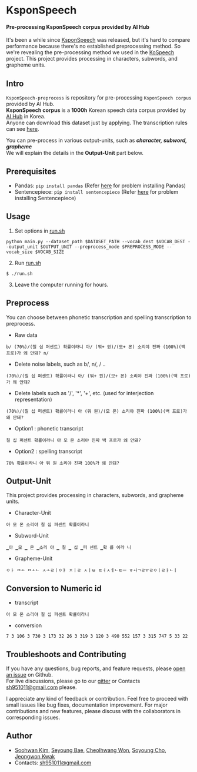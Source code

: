 # KsponSpeech
#### Pre-processing KsponSpeech corpus provided by AI Hub
   
It's been a while since [KsponSpeech](https://www.mdpi.com/2076-3417/10/19/6936) was released, but it's hard to compare performance because there's no established preprocessing method. So we're revealing the pre-processing method we used in the [KoSpeech](https://github.com/sooftware/KoSpeech) project. This project provides processing in characters, subwords, and grapheme units.    
  
## Intro

`KsponSpeech-preprocess` is repository for pre-processing `KsponSpeech corpus` provided by AI Hub.  
**KsponSpeech corpus** is a **1000h** Korean speech data corpus provided by [AI Hub](http://www.aihub.or.kr/) in Korea.   
Anyone can download this dataset just by applying. The transcription rules can see [here](http://www.aihub.or.kr/sites/default/files/2019-12/%ED%95%9C%EA%B5%AD%EC%96%B4%20%EC%9D%8C%EC%84%B1%20%EC%A0%84%EC%82%AC%EA%B7%9C%EC%B9%99%20v1.0.pdf).  
  
You can pre-process in various output-units, such as ***character, subword, grapheme***  
We will explain the details in the **Output-Unit** part below.
   
## Prerequisites
* Pandas: `pip install pandas` (Refer [here](https://github.com/pandas-dev/pandas) for problem installing Pandas)  
* Sentencepiece: `pip install sentencepiece` (Refer [here](https://github.com/google/sentencepiece) for problem installing Sentencepiece) 
  
## Usage
  
1. Set options in [run.sh](https://github.com/sooftware/KsponSpeech-preprocess/blob/master/run.sh)  
  
```
python main.py --dataset_path $DATASET_PATH --vocab_dest $VOCAB_DEST --output_unit $OUTPUT_UNIT --preprocess_mode $PREPROCESS_MODE --vocab_size $VOCAB_SIZE
```
  
2. Run [run.sh](https://github.com/sooftware/KsponSpeech-preprocess/blob/master/run.sh)  
```shell
$ ./run.sh
```
  
3. Leave the computer running for hours.  
   
## Preprocess
  
You can choose between phonetic transcription and spelling transcription to preprocess.  
  
* Raw data
```
b/ (70%)/(칠 십 퍼센트) 확률이라니 아/ (뭐+ 뭔)/(모+ 몬) 소리야 진짜 (100%)(백 프로)가 왜 안돼? n/
``` 
  
* Delete noise labels, such as b/, n/, / ..
```
(70%)/(칠 십 퍼센트) 확률이라니 아/ (뭐+ 뭔)/(모+ 몬) 소리야 진짜 (100%)(백 프로)가 왜 안돼?
```
  
* Delete labels such as '/', '*', '+', etc. (used for interjection representation)
```
(70%)/(칠 십 퍼센트) 확률이라니 아 (뭐 뭔)/(모 몬) 소리야 진짜 (100%)(백 프로)가 왜 안돼?
```
  
* Option1 : phonetic transcript
```
칠 십 퍼센트 확률이라니 아 모 몬 소리야 진짜 백 프로가 왜 안돼?
```

* Option2 : spelling transcript
```
70% 확률이라니 아 뭐 뭔 소리야 진짜 100%가 왜 안돼?
```
  
## Output-Unit
   
This project provides processing in characters, subwords, and grapheme units.   
  
* Character-Unit
```
아 모 몬 소리야 칠 십 퍼센트 확률이라니
```
  
* Subword-Unit
```
▁아 ▁모 ▁ 몬 ▁소리 야 ▁ 칠 ▁ 십 ▁퍼 센트 ▁확 률 이라 니
```

* Grapheme-Unit
```
ㅇㅏ ㅁㅗ ㅁㅗㄴ ㅅㅗㄹㅣㅇㅑ ㅊㅣㄹ ㅅㅣㅂ ㅍㅓㅅㅔㄴㅌㅡ ㅎㅘㄱㄹㅠㄹㅇㅣㄹㅏㄴㅣ
```
   
## Conversion to Numeric id
  
* transcript
```
아 모 몬 소리야 칠 십 퍼센트 확률이라니
```

* conversion
```
7 3 106 3 730 3 173 32 26 3 319 3 120 3 490 552 157 3 315 747 5 33 22
```
   
## Troubleshoots and Contributing
  
If you have any questions, bug reports, and feature requests, please [open an issue](https://github.com/sooftware/KsponSpeech.preprocess/issues) on Github.   
For live discussions, please go to our [gitter](https://gitter.im/Korean-Speech-Recognition/community) or Contacts sh951011@gmail.com please.  
  
I appreciate any kind of feedback or contribution.  Feel free to proceed with small issues like bug fixes, documentation improvement.  For major contributions and new features, please discuss with the collaborators in corresponding issues.  
  
## Author
* [Soohwan Kim](https://github.com/sooftware), [Seyoung Bae](https://github.com/triplet02),  [Cheolhwang Won](https://github.com/wch18735), [Soyoung Cho](https://github.com/SoYoungCho), [Jeongwon Kwak](https://github.com/jeongwonkwak)
* Contacts: sh951011@gmail.com
